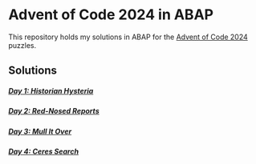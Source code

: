 # Advent of Code 2024 in ABAP

This repository holds my solutions in ABAP for the [Advent of Code 2024](https://adventofcode.com/2024) puzzles.

## Solutions

##### [Day 1: Historian Hysteria](/src/z_aoc24_tag_1.prog.abap)
##### [Day 2: Red-Nosed Reports](/src/z_aoc24_tag_2.prog.abap)
##### [Day 3: Mull It Over](/src/z_aoc24_tag_3.prog.abap)
##### [Day 4: Ceres Search](/src/z_aoc24_tag_4.prog.abap)